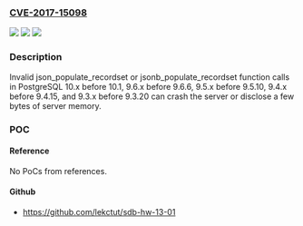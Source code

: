 ### [CVE-2017-15098](https://cve.mitre.org/cgi-bin/cvename.cgi?name=CVE-2017-15098)
![](https://img.shields.io/static/v1?label=Product&message=postgresql&color=blue)
![](https://img.shields.io/static/v1?label=Version&message=10.x%20before%2010.1%2C%209.6.x%20before%209.6.6%2C%209.5.x%20before%209.5.10%2C%209.4.x%20before%209.4.15%2C%209.3.x%20before%209.3.20%20&color=brightgreen)
![](https://img.shields.io/static/v1?label=Vulnerability&message=CWE-200&color=brightgreen)

### Description

Invalid json_populate_recordset or jsonb_populate_recordset function calls in PostgreSQL 10.x before 10.1, 9.6.x before 9.6.6, 9.5.x before 9.5.10, 9.4.x before 9.4.15, and 9.3.x before 9.3.20 can crash the server or disclose a few bytes of server memory.

### POC

#### Reference
No PoCs from references.

#### Github
- https://github.com/lekctut/sdb-hw-13-01


